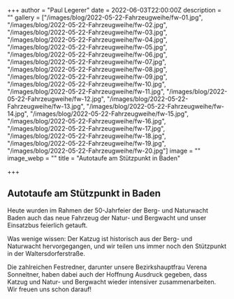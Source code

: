+++
author = "Paul Legerer"
date = 2022-06-03T22:00:00Z
description = ""
gallery = ["/images/blog/2022-05-22-Fahrzeugweihe/fw-01.jpg", "/images/blog/2022-05-22-Fahrzeugweihe/fw-02.jpg", "/images/blog/2022-05-22-Fahrzeugweihe/fw-03.jpg", "/images/blog/2022-05-22-Fahrzeugweihe/fw-04.jpg", "/images/blog/2022-05-22-Fahrzeugweihe/fw-05.jpg", "/images/blog/2022-05-22-Fahrzeugweihe/fw-06.jpg", "/images/blog/2022-05-22-Fahrzeugweihe/fw-07.jpg", "/images/blog/2022-05-22-Fahrzeugweihe/fw-08.jpg", "/images/blog/2022-05-22-Fahrzeugweihe/fw-09.jpg", "/images/blog/2022-05-22-Fahrzeugweihe/fw-10.jpg", "/images/blog/2022-05-22-Fahrzeugweihe/fw-11.jpg", "/images/blog/2022-05-22-Fahrzeugweihe/fw-12.jpg", "/images/blog/2022-05-22-Fahrzeugweihe/fw-13.jpg", "/images/blog/2022-05-22-Fahrzeugweihe/fw-14.jpg", "/images/blog/2022-05-22-Fahrzeugweihe/fw-15.jpg", "/images/blog/2022-05-22-Fahrzeugweihe/fw-16.jpg", "/images/blog/2022-05-22-Fahrzeugweihe/fw-17.jpg", "/images/blog/2022-05-22-Fahrzeugweihe/fw-18.jpg", "/images/blog/2022-05-22-Fahrzeugweihe/fw-19.jpg", "/images/blog/2022-05-22-Fahrzeugweihe/fw-20.jpg"]
image = ""
image_webp = ""
title = "Autotaufe am Stützpunkt in Baden"

+++
## Autotaufe am Stützpunkt in Baden

Heute wurden im Rahmen der 50-Jahrfeier der Berg- und Naturwacht Baden auch das neue Fahrzeug der Natur- und Bergwacht und unser Einsatzbus feierlich getauft.

Was wenige wissen: Der Katzug ist historisch aus der Berg- und Naturwacht hervorgegangen, und wir teilen uns immer noch den Stützpunkt in der Waltersdorferstraße.

Die zahlreichen Festredner, darunter unsere Bezirkshauptfrau Verena Sonneitner, haben dabei auch der Hoffnung Ausdruck gegeben, dass Katzug und Natur- und Bergwacht wieder intensiver zusammenarbeiten. Wir freuen uns schon darauf!  